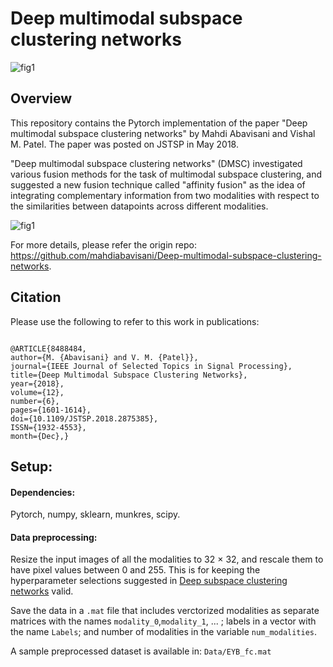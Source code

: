 # Deep multimodal subspace clustering networks

![fig1](https://user-images.githubusercontent.com/18729506/45459073-ab626e00-b6c4-11e8-9271-227e6a0b1f22.jpg)



## Overview
This repository contains the Pytorch implementation of the paper "Deep multimodal subspace clustering networks" by Mahdi Abavisani and Vishal M. Patel. The paper was posted on JSTSP in May 2018.

"Deep multimodal subspace clustering networks" (DMSC)  investigated various fusion methods for the task of multimodal subspace clustering, and suggested a new fusion technique called "affinity fusion" as the idea of integrating complementary information from two modalities with respect to the similarities between datapoints across different modalities. 

![fig1](https://user-images.githubusercontent.com/18729506/45457918-2f195c00-b6bf-11e8-908b-01817a5e3387.jpg)

For more details, please refer the origin repo: https://github.com/mahdiabavisani/Deep-multimodal-subspace-clustering-networks.
## Citation

Please use the following to refer to this work in publications:

<pre><code>
@ARTICLE{8488484, 
author={M. {Abavisani} and V. M. {Patel}}, 
journal={IEEE Journal of Selected Topics in Signal Processing}, 
title={Deep Multimodal Subspace Clustering Networks}, 
year={2018}, 
volume={12}, 
number={6}, 
pages={1601-1614}, 
doi={10.1109/JSTSP.2018.2875385}, 
ISSN={1932-4553}, 
month={Dec},}
</code></pre>


## Setup:
#### Dependencies:
Pytorch, numpy, sklearn, munkres, scipy.
#### Data preprocessing:
Resize the input images of all the modalities to 32 × 32, and rescale them to have pixel values between 0 and 255.   This is for keeping the hyperparameter selections suggested in [Deep subspace clustering networks](https://github.com/panji1990/Deep-subspace-clustering-networks) valid. 

Save the data in a `.mat` file that includes verctorized modalities as separate matrices with the names `modality_0`,`modality_1`, ... ; labels in a vector with the name `Labels`; and number of modalities in the variable `num_modalities`.

A sample preprocessed dataset is available in: `Data/EYB_fc.mat` 
